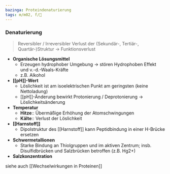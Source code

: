 ```yaml
---
bazinga: Proteindenaturierung
tags: m/m02, f/🧪
---
```

### Denaturierung
> Reversibler / Irreversibler Verlust der (Sekundär-, Tertiär-, Quartär-)Struktur → Funktionsverlust

- **Organische Lösungsmittel**
    - Erzeugen hydrophober Umgebung → stören Hydrophoben Effekt und v.-d.-Waals-Kräfte
    - z.B. Alkohol
- **[[pH]]-Wert**
    - Löslichkeit ist am isoelektrischen Punkt am geringsten (keine Nettoladung)
    - [[pH]]-Änderung bewirkt Protonierung / Deprotonierung → Löslichkeitsänderung
- **Temperatur**
    - **Hitze**:: Übermäßige Erhöhung der Atomschwingungen
    - **Kälte**:: Verlust der Löslichkeit
- **[[Harnstoff]]**
    - Dipolstruktur des [[Harnstoff]] kann Peptidbindung in einer H-Brücke ersetzen
- **Schwermetallionen**
    - Starke Bindung an Thiolgruppen und im aktiven Zentrum; insb. Disulfidbrücken und Salzbrücken betroffen (z.B. Hg2+)
- **Salzkonzentration**

siehe auch [[Wechselwirkungen in Proteinen]]

